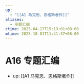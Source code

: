 ```yaml
---
up:
  - "[[A1 马克思、恩格斯著作]]"
aliases:
  - 专题汇编
ctime: 2025-04-17T15:13:01+08:00
mtime: 2025-10-01T11:41:37+08:00
---
```


# A16 专题汇编

- up: [[A1 马克思、恩格斯著作]]
